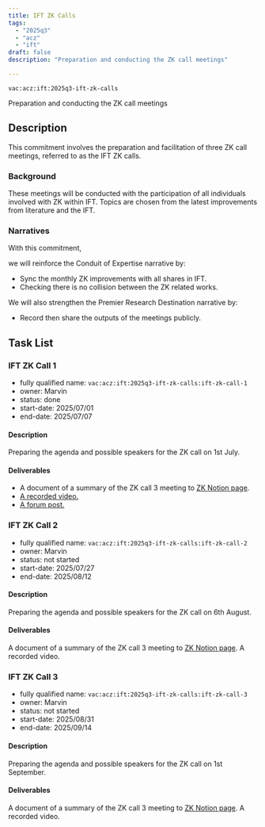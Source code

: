 ```yaml
---
title: IFT ZK Calls
tags:
  - "2025q3"
  - "acz"
  - "ift"
draft: false
description: "Preparation and conducting the ZK call meetings"

---
```


`vac:acz:ift:2025q3-ift-zk-calls`

Preparation and conducting the ZK call meetings
## Description

This commitment involves the preparation and facilitation of three ZK call meetings, 
referred to as the IFT ZK calls. 

### Background

These meetings will be conducted with the participation 
of all individuals involved with ZK within IFT. 
Topics are chosen from the latest improvements from literature 
and the IFT. 

### Narratives

With this commitment, 


we will reinforce the Conduit of Expertise narrative by:
* Sync the monthly ZK improvements with all shares in IFT. 
* Checking there is no collision between the ZK related works.  

We will also strengthen the Premier Research Destination narrative by: 
* Record then share the outputs of the meetings publicly.   

## Task List

### IFT ZK Call 1

* fully qualified name: `vac:acz:ift:2025q3-ift-zk-calls:ift-zk-call-1`
* owner: Marvin
* status: done
* start-date: 2025/07/01
* end-date: 2025/07/07

#### Description

Preparing the agenda and possible speakers for the ZK call on 1st July. 

#### Deliverables
* A document of a summary of the ZK call 3 meeting to [ZK Notion page](https://www.notion.so/Past-Meeting-Notes-1198f96fb65c80e6a51afa9a507aa64e?pvs=4#1748f96fb65c80048162ca3202a94ba3). 
* [A recorded video. ](https://www.youtube.com/watch?v=laZADpEj7v0)
* [A forum post.](https://forum.vac.dev/t/arithmetic-circuit-representations/525)

### IFT ZK Call 2
* fully qualified name: `vac:acz:ift:2025q3-ift-zk-calls:ift-zk-call-2`
* owner: Marvin
* status: not started
* start-date: 2025/07/27
* end-date: 2025/08/12

#### Description
Preparing the agenda and possible speakers for the ZK call on 6th August. 

#### Deliverables
A document of a summary of the ZK call 3 meeting to [ZK Notion page](https://www.notion.so/Past-Meeting-Notes-1198f96fb65c80e6a51afa9a507aa64e?pvs=4#1748f96fb65c80048162ca3202a94ba3). 
A recorded video.

### IFT ZK Call 3
* fully qualified name: `vac:acz:ift:2025q3-ift-zk-calls:ift-zk-call-3`
* owner: Marvin
* status: not started
* start-date: 2025/08/31
* end-date: 2025/09/14

#### Description
Preparing the agenda and possible speakers for the ZK call on 1st September. 

#### Deliverables
A document of a summary of the ZK call 3 meeting to [ZK Notion page](https://www.notion.so/Past-Meeting-Notes-1198f96fb65c80e6a51afa9a507aa64e?pvs=4#1748f96fb65c80048162ca3202a94ba3). 
A recorded video.